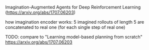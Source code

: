 
Imagination-Augmented Agents for Deep Reinforcement Learning (https://arxiv.org/abs/1707.06203)

how imagination encoder works:
5 imagined rollouts of length 5 are concatenated to real one (for each single step of real one)



TODO:
compare to 
"Learning model-based planning from scratch"
https://arxiv.org/abs/1707.06203

